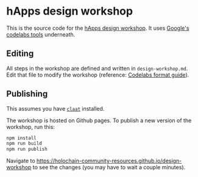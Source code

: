 # hApps design workshop

This is the source code for the [hApps design workshop](https://holochain-community-resources.github.io/design-workshop). It uses [Google's codelabs tools](https://github.com/googlecodelabs/tools) underneath.

## Editing

All steps in the workshop are defined and written in `design-workshop.md`. Edit that file to modify the workshop (reference: [Codelabs format guide](https://github.com/googlecodelabs/tools/blob/master/FORMAT-GUIDE.md)).

## Publishing 

This assumes you have [`claat`](https://github.com/googlecodelabs/tools/tree/master/claat) installed.

The workshop is hosted on Github pages. To publish a new version of the workshop, run this:

```bash
npm install
npm run build
npm run publish
```

Navigate to https://holochain-community-resources.github.io/design-workshop to see the changes (you may have to wait a couple minutes).